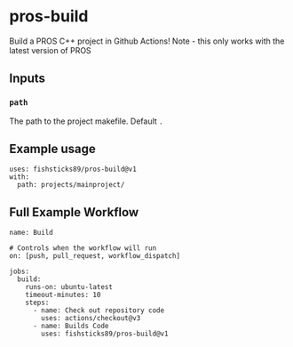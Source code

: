 # pros-build
Build a PROS C++ project in Github Actions!
Note - this only works with the latest version of PROS

## Inputs

### `path`
The path to the project makefile. Default `.`

## Example usage
```
uses: fishsticks89/pros-build@v1
with:
  path: projects/mainproject/
```

## Full Example Workflow
```
name: Build

# Controls when the workflow will run
on: [push, pull_request, workflow_dispatch]

jobs:
  build:
    runs-on: ubuntu-latest
    timeout-minutes: 10
    steps:
      - name: Check out repository code
        uses: actions/checkout@v3
      - name: Builds Code
        uses: fishsticks89/pros-build@v1
```
